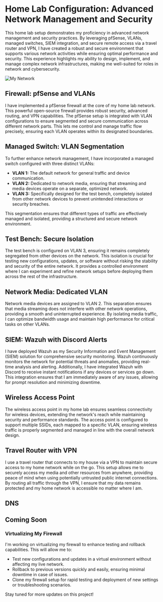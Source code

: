 # Home Lab Configuration: Advanced Network Management and Security

This home lab setup demonstrates my proficiency in advanced network management and security practices. By leveraging pfSense, VLANs, managed switches, SIEM integration, and secure remote access via a travel router and VPN, I have created a robust and secure environment that supports various network activities while ensuring optimal performance and security. This experience highlights my ability to design, implement, and manage complex network infrastructures, making me well-suited for roles in network and cybersecurity.

![My Network](https://github.com/BrandonRoos/Home-Lab/assets/28285286/5f763551-966a-4570-b032-2314acaba761)



## Firewall: pfSense and VLANs

I have implemented a pfSense firewall at the core of my home lab network. This powerful open-source firewall provides robust security, advanced routing, and VPN capabilities. The pfSense setup is integrated with VLAN configurations to ensure segmented and secure communication across different network parts. This lets me control and manage traffic flow precisely, ensuring each VLAN operates within its designated boundaries.

## Managed Switch: VLAN Segmentation
To further enhance network management, I have incorporated a managed switch configured with three distinct VLANs:

-  **VLAN 1:** The default network for general traffic and device communication.
-  **VLAN 2:** Dedicated to network media, ensuring that streaming and media devices operate on a separate, optimized network.
-  **VLAN 3:**  Specifically designed for the test bench, completely isolated from other network devices to prevent unintended interactions or security breaches.

  This segmentation ensures that different types of traffic are effectively managed and isolated, providing a structured and secure network environment.

  ## Test Bench: Secure Isolation

  The test bench is configured on VLAN 3, ensuring it remains completely segregated from other devices on the network. This isolation is crucial for testing new configurations, updates, or software without risking the stability and security of the entire network. It provides a controlled environment where I can experiment and refine network setups before deploying them across the rest of the infrastructure.

  ## Network Media: Dedicated VLAN
 
  Network media devices are assigned to VLAN 2. This separation ensures that media streaming does not interfere with other network operations, providing a smooth and uninterrupted experience. By isolating media traffic, I can optimize bandwidth usage and maintain high performance for critical tasks on other VLANs.

  ## SIEM: Wazuh with Discord Alerts
  
I have deployed Wazuh as my Security Information and Event Management (SIEM) solution for comprehensive security monitoring. Wazuh continuously monitors the network for potential threats and anomalies, providing real-time analysis and alerting. Additionally, I have integrated Wazuh with Discord to receive instant notifications if any devices or services go down. This integration ensures that I am immediately aware of any issues, allowing for prompt resolution and minimizing downtime.

## Wireless Access Point

The wireless access point in my home lab ensures seamless connectivity for wireless devices, extending the network's reach while maintaining security and performance standards. The access point is configured to support multiple SSIDs, each mapped to a specific VLAN, ensuring wireless traffic is properly segmented and managed in line with the overall network design.

## Travel Router with VPN

I use a travel router that connects to my house via a VPN to maintain secure access to my home network while on the go. This setup allows me to securely access my media and other resources from anywhere, providing peace of mind when using potentially untrusted public internet connections. By routing all traffic through the VPN, I ensure that my data remains protected and my home network is accessible no matter where I am.

## DNS 


## Coming Soon

### Virtualizing My Firewall

I'm working on virtualizing my firewall to enhance testing and rollback capabilities. This will allow me to:

- Test new configurations and updates in a virtual environment without affecting my live network.
- Rollback to previous versions quickly and easily, ensuring minimal downtime in case of issues.
- Clone my firewall setup for rapid testing and deployment of new settings or troubleshooting scenarios.


Stay tuned for more updates on this project!

  


